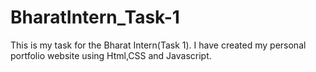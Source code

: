 # BharatIntern_Task-1
This is my task for the Bharat Intern(Task 1).
I have created my personal portfolio website using Html,CSS and Javascript.
